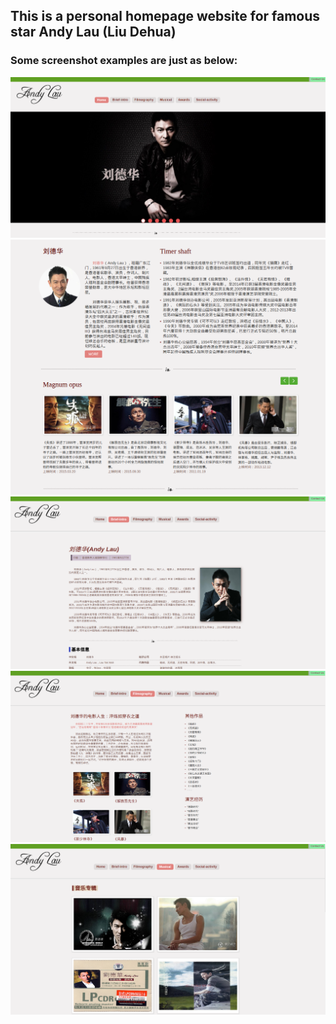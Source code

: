 ## This is a personal homepage website for famous star Andy Lau (Liu Dehua)

### Some screenshot examples are just as below:

<img src="./images/readme/1_1.png">

<img src="./images/readme/1_2.png">

<img src="./images/readme/2.png">

<img src="./images/readme/3.png">

<img src="./images/readme/4.png">
